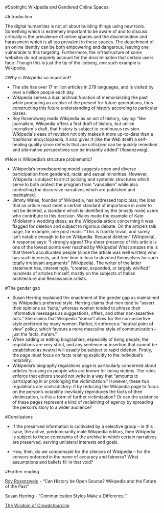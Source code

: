 #Spotlight: Wikipedia and Gendered Online Spaces 

#Introduction 

The digital humanities is not all about building things using new tools. Something which is extremely important to be aware of and to discuss critically is the prevalence of online spaces and the discrimination and harassment which is all too prevalent in these spaces. The detachment of an online identity can be both empowering and dangerous, leaving one vulnerable to this targeting. Furthermore, the infrastructure of some websites do not properly account for the discrimination that certain users face. Though this is just the tip of the iceberg, one such example is Wikipedia. 

#Why is Wikipedia so important? 

* The site has over 17 million articles in 279 languages, and is visited by over a million people each day 
* Wikipedia serves a dual archival function of memorializing the past while producing an archive of the present for future generations, thus constructing this future understanding of history according to particular biases. 
* Roy Rosenzweig reads Wikipedia as an act of history, saying: “like journalism, Wikipedia offers a first draft of history, but unlike journalism's draft, that history is subject to continuous revision. Wikipedia's ease of revision not only makes it more up-to-date than a traditional encyclopaedia, it also gives it (like the Web itself) a self-healing quality since defects that are criticized can be quickly remedied and alternative perspectives can be instantly added” (Rosenzweig). 

#How is Wikipedia’s structure problematic? 

* Wikipedia’s crowdsourcing model suggests open and diverse participation from gendered, racial and sexual minorities. However, Wikipedia is subject to strict policing and systemic structures which serve to both protect the program from “vandalism” while also controlling the discursive narratives which are published and maintained. 
* Jimmy Wales, founder of Wikipedia, has addressed topic bias, the idea that an article must meet a certain standard of importance in order to not be deleted, a standard which is identified by the (mostly male) users who contribute to this decision. Wales made the example of Kate Middleton’s wedding dress, as the Wikipedia article concerning it was flagged for deletion and subject to rigorous debate. On the article’s talk page, for example, one post reads: “This is frankly trivial, and surely isn’t notable enough to be on Wikipedia. Request deletion” (Wikipedia). A response says: “I strongly agree! The sheer presence of this article is one of the lowest points ever reached by Wikipedia! What amazes me is that there’s acculturated people (since the article was well written) who has such interests, and free time to lose to devoted themselves for such totally irrelevant arguments” (Wikipedia). The writer of the latter statement has, interestingly, “created, expanded, or largely wikified” hundreds of articles himself, mostly on the subjects of Italian architecture and Renaissance artists. 

#The gender gap 

* Susan Herring explained the enactment of the gender gap as maintained by Wikipedia’s preferred style. Herring claims that men tend to “assert their opinions as ‘facts,’ whereas women tended to phrase their informative messages as suggestions, offers, and other non-assertive acts.” She claims that Wikipedia “doesn’t allow for the non-assertive style preferred by many women. Rather, it enforces a “neutral point of view” policy, which favours a more masculine style of communication – just the facts, ma’am.” 
* When adding or editing biographies, especially of living people, the regulations are very strict, and any sentence or insertion that cannot be established as neutral will usually be subject to rapid deletion. Firstly, the page must focus on facts relating explicitly to the individual’s notability.
* Wikipedia’s biography regulations page is particularly concerned about articles focusing on people who are known for being victims. The rules enforce that editors should not write in a way that “amounts to participating in or prolonging the victimization.” However, these two regulations are contradictory: if by reducing the Wikipedia page to focus on the person’s notability inevitably reproduces the facts of their victimization, is this a form of further victimization? Or can the existence of these pages represent a kind of reclaiming of agency by spreading the person’s story to a wider audience? 

#Conclusions 

* If the preserved information is cultivated by a selective group – in this case, the active, predominantly male Wikipedia editors, then Wikipedia is subject to these constraints of the archive in which certain narratives are preserved, serving unilateral interests and goals. 

* How, then, do we compensate for the silences of Wikipedia – for the censors enforced in the name of accuracy and fairness? What assumptions and beliefs fill in that void?  

#Further reading 


[Roy Rosenzweig](http://chnm.gmu.edu/essays-on-history-new-media/essays/?essayid=42) - “Can History be Open Source? Wikipedia and the Future of the Past” 

[Susan Herring](http://www.nytimes.com/roomfordebate/2011/02/02/where-are-the-women-in-wikipedia/communication-styles-make-a-difference) - “Communication Styles Make a Difference.”

[The Wisdom of Crowds(ourcing](http://quod.lib.umich.edu/d/dh/12230987.0001.001/1:5/--writing-history-in-the-digital-age?g=dculture;rgn=div1;view=fulltext;xc=1)